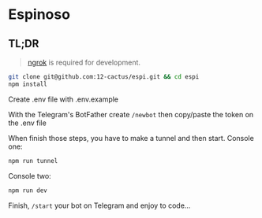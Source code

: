 # Espinoso

## TL;DR

> [ngrok](https://ngrok.com/) is required for development.

```sh
git clone git@github.com:12-cactus/espi.git && cd espi
npm install
```
Create .env file with .env.example

With the Telegram's BotFather create `/newbot`
then copy/paste the token on the .env file

When finish those steps, you have to make a tunnel and then start.
Console one:

```sh
npm run tunnel
```

Console two:

```sh
npm run dev
```

Finish, `/start` your bot on Telegram and enjoy to code... 
